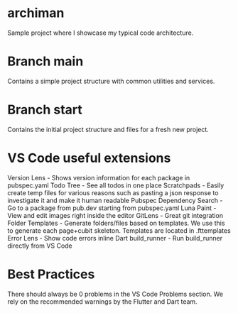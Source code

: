 # archiman

Sample project where I showcase my typical code architecture.

# Branch main

Contains a simple project structure with common utilities and services.

# Branch start

Contains the initial project structure and files for a fresh new project.

# VS Code useful extensions

Version Lens - Shows version information for each package in pubspec.yaml
Todo Tree - See all todos in one place
Scratchpads - Easily create temp files for various reasons such as pasting a json response to investigate it and make it human readable
Pubspec Dependency Search - Go to a package from pub.dev starting from pubspec.yaml
Luna Paint - View and edit images right inside the editor
GitLens - Great git integration
Folder Templates - Generate folders/files based on templates. We use this to generate each page+cubit skeleton. Templates are located in .fttemplates
Error Lens - Show code errors inline
Dart build_runner - Run build_runner directly from VS Code


# Best Practices

There should always be 0 problems in the VS Code Problems section. We rely on the recommended warnings by the Flutter and Dart team.